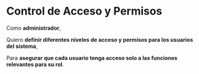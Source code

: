 # Control de Acceso y Permisos

Como **administrador**,

Quiero **definir diferentes niveles de acceso y permisos para los usuarios del sistema**,

Para **asegurar que cada usuario tenga acceso solo a las funciones relevantes para su rol**.

